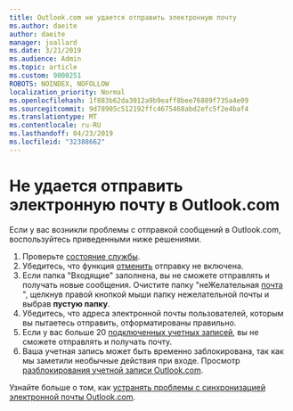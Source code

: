 ```yaml
---
title: Outlook.com не удается отправить электронную почту
ms.author: daeite
author: daeite
manager: joallard
ms.date: 3/21/2019
ms.audience: Admin
ms.topic: article
ms.custom: 9000251
ROBOTS: NOINDEX, NOFOLLOW
localization_priority: Normal
ms.openlocfilehash: 1f883b62da3012a9b9eaff8bee76889f735a4e09
ms.sourcegitcommit: 9d78905c512192ffc4675468abd2efc5f2e4baf4
ms.translationtype: MT
ms.contentlocale: ru-RU
ms.lasthandoff: 04/23/2019
ms.locfileid: "32388662"
---
```

# <a name="cant-send-email-in-outlookcom"></a>Не удается отправить электронную почту в Outlook.com

Если у вас возникли проблемы с отправкой сообщений в Outlook.com, воспользуйтесь приведенными ниже решениями.

1. Проверьте [состояние службы](https://go.microsoft.com/fwlink/p/?linkid=837482).
1. Убедитесь, что функция [отменить](https://outlook.live.com/mail/options/mail/messageContent/undoSend) отправку не включена.
1. Если папка "Входящие" заполнена, вы не сможете отправлять и получать новые сообщения. Очистите папку "неЖелательная [почта](https://outlook.live.com/mail/junkemail) ", щелкнув правой кнопкой мыши папку нежелательной почты и выбрав **пустую папку**.
1. Убедитесь, что адреса электронной почты пользователей, которым вы пытаетесь отправить, отформатированы правильно.
1. Если у вас больше 20 [подключенных учетных записей](https://outlook.live.com/mail/options/mail/accounts/connected), вы не сможете отправлять и получать почту.
1. Ваша учетная запись может быть временно заблокирована, так как мы заметили необычные действия при входе. Просмотр [разблокирования учетной записи Outlook.com](https://support.office.com/article/f4ad2701-d166-4d8b-8a6a-9af2a1f8a4c4).

Узнайте больше о том, как [устранять проблемы с синхронизацией электронной почты Outlook.com](https://support.office.com/article/d39e3341-8d79-4bf1-b3c7-ded602233642).